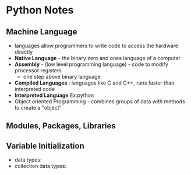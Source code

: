 # Python Notes

## Machine Language 
- languages allow programmers to write code to access the hardware directly
- **Native Language** - the binary zero and ones language of a computer
- **Assembly** - (low level programming language) - code to modify processor registers
  - one step above binary language
- **Compiled Languages**
: languages like C and C++, runs faster than interpreted code
- **Interpreted Language**
Ex:python
- Object oriented Programming - combines groups of data with methods to create a "object"

## Modules, Packages, Libraries


## Variable Initialization
- data types:
- collection data types:


